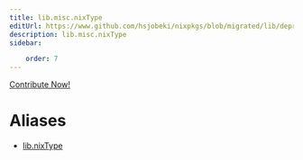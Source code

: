 ```yaml
---
title: lib.misc.nixType
editUrl: https://www.github.com/hsjobeki/nixpkgs/blob/migrated/lib/deprecated.nix#L282C13
description: lib.misc.nixType
sidebar:

    order: 7
---
```


<a href="https://www.github.com/hsjobeki/nixpkgs/blob/migrated/lib/deprecated.nix#L282C13">Contribute Now!</a>


# Aliases

- [lib.nixType](/nix-doc-comments/reference/lib/lib-nixtype)


